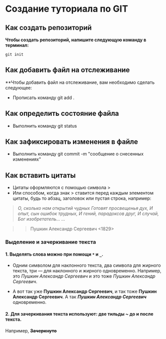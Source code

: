 # Создание туториала по GIT

## Как создать репозиторий


**Чтобы создать репозиторий, напишите следующую команду в терминал:**
```fix blue
git init
```

## Как добавить файл на отслеживание

**Чтобы добавить файл на отслеживание, вам необходимо сделать следующее:

- Прописать команду git add .

## Как определить состояние файла

- Выполнить команду git status

## Как зафиксировать изменения в файле

- Выполнить команду git commit -m "сообщение о снесенных изменениях"

## Как вставить цитаты

- Цитаты оформляются с помощью символа > 
- Или способом, когда знак > ставится перед каждым
элементом цитаты, будь то абзац, заголовок или пустая строка, например:
> *О, сколько нам открытий чудных Готовят просвещенья дух, И опыт, сын ошибок трудных, И гений, парадоксов друг, И случай, Бог изобретатель... ...*

 >> Пушкин Александр Сергеевич <1829>

### Выделение и зачеркивание текста

#### 1. Выделять слова можно при помощи `*` и `_`. 
- Одним символом
для наклонного текста, два символа для жирного текста,
три — для наклонного и жирного одновременно.
Например, это _Пушкин Александр Сергеевич_ и это тоже *Пушкин Александр Сергеевич*. 

- А вот так уже __Пушкин Александр Сергеевич__, и так тоже **Пушкин Александр Сергеевич**. А так ***Пушкин Александр Сергеевич*** одновременно.

#### 2. Для зачеркивания текста используют: две тильды ~ до и после текста.
Например, ~~**Зачеркнуто**~~
